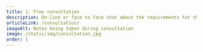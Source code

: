 ```yaml
---
title: 1. Free consultation
description: On-line or face to face chat about the requirements for the website.
articleLink: /consultation/
imageAlt: Notes being taken during consultation
image: /static/img/consultation.jpg
order: 1
---
```

